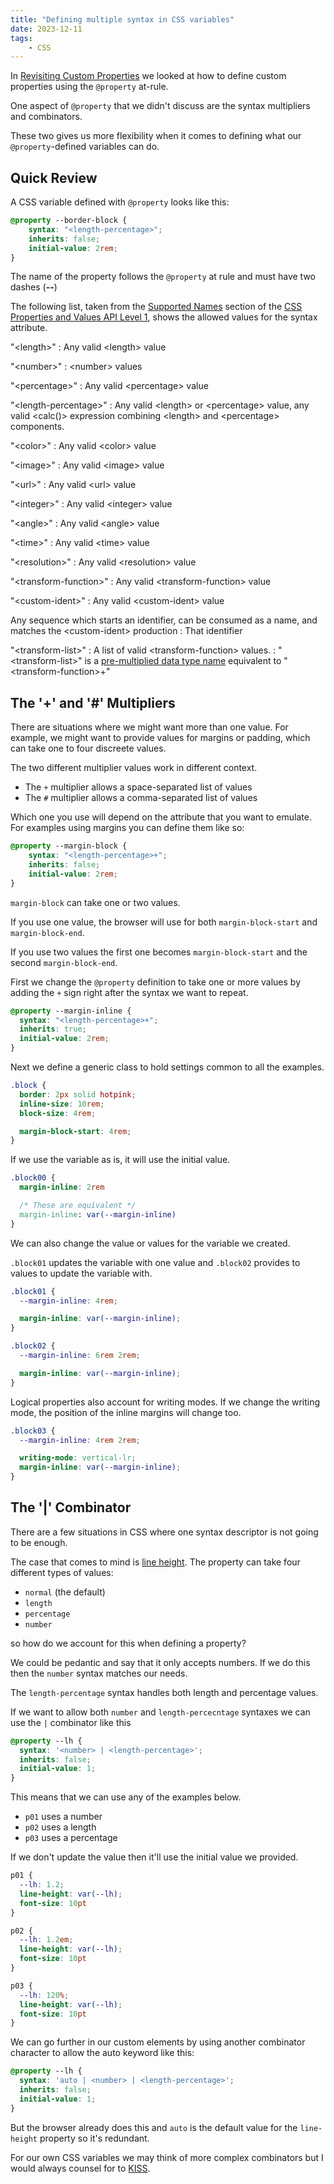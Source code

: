 ```yaml
---
title: "Defining multiple syntax in CSS variables"
date: 2023-12-11
tags:
	- CSS
---
```


In [Revisiting Custom Properties](https://publishing-project.rivendellweb.net/revisiting-css-custom-properties/) we looked at how to define custom properties using the `@property` at-rule.

One aspect of `@property` that we didn't discuss are the syntax multipliers and combinators.

These two gives us more flexibility when it comes to defining what our `@property`-defined variables can do.

## Quick Review

A CSS variable defined with `@property` looks like this:

```css
@property --border-block {
	syntax: "<length-percentage>";
	inherits: false;
	initial-value: 2rem;
}
```

The name of the property follows the `@property` at rule and must have two dashes (**--**)

The following list, taken from the [Supported Names](https://drafts.css-houdini.org/css-properties-values-api/#supported-names) section of the [CSS Properties and Values API Level 1](https://drafts.css-houdini.org/css-properties-values-api/), shows the allowed values for the syntax attribute.

"&lt;length&gt;"
: Any valid &lt;length&gt; value

"&lt;number&gt;"
: &lt;number&gt; values

"&lt;percentage&gt;"
: Any valid &lt;percentage&gt; value

"&lt;length-percentage&gt;"
: Any valid &lt;length&gt; or &lt;percentage&gt; value, any valid &lt;calc()&gt; expression combining &lt;length&gt; and &lt;percentage&gt; components.

"&lt;color&gt;"
: Any valid &lt;color&gt; value

"&lt;image&gt;"
: Any valid &lt;image&gt; value

"&lt;url&gt;"
: Any valid &lt;url&gt; value

"&lt;integer&gt;"
: Any valid &lt;integer&gt; value

"&lt;angle&gt;"
: Any valid &lt;angle&gt; value

"&lt;time&gt;"
: Any valid &lt;time&gt; value

"&lt;resolution&gt;"
: Any valid &lt;resolution&gt; value

"&lt;transform-function&gt;"
: Any valid &lt;transform-function&gt; value

"&lt;custom-ident&gt;"
: Any valid &lt;custom-ident&gt; value

Any sequence which starts an identifier, can be consumed as a name, and matches the &lt;custom-ident&gt; production
: That identifier

"&lt;transform-list&gt;"
: A list of valid &lt;transform-function&gt; values.
: "&lt;transform-list&gt;" is a [pre-multiplied data type name](https://drafts.css-houdini.org/css-properties-values-api/#pre-multiplied-data-type-name) equivalent to "&lt;transform-function&gt;+"

## The '+' and '#' Multipliers

There are situations where we might want more than one value. For example, we might want to provide values for margins or padding, which can take one to four discreete values.

The two different multiplier values work in different context.

* The `+` multiplier allows a space-separated list of values
* The `#` multiplier allows a comma-separated list of values

Which one you use will depend on the attribute that you want to emulate. For examples using margins you can define them like so:

```css
@property --margin-block {
	syntax: "<length-percentage>+";
	inherits: false;
	initial-value: 2rem;
}
```

`margin-block` can take one or two values.

If you use one value, the browser will use for both `margin-block-start` and `margin-block-end`.

If you use two values the first one becomes `margin-block-start` and the second `margin-block-end`.

First we change the `@property` definition to take one or more values by adding the `+` sign right after the syntax we want to repeat.

```css
@property --margin-inline {
  syntax: "<length-percentage>+";
  inherits: true;
  initial-value: 2rem;
}
```

Next we define a generic class to hold settings common to all the examples.

```css
.block {
  border: 2px solid hotpink;
  inline-size: 10rem;
  block-size: 4rem;

  margin-block-start: 4rem;
}
```

If we use the variable as is, it will use the initial value.

```css
.block00 {
  margin-inline: 2rem

  /* These are equivalent */
  margin-inline: var(--margin-inline)
}
```

We can also change the value or values for the variable we created.

`.block01` updates the variable with one value and `.block02` provides to values to update the variable with.

```css
.block01 {
  --margin-inline: 4rem;

  margin-inline: var(--margin-inline);
}

.block02 {
  --margin-inline: 6rem 2rem;

  margin-inline: var(--margin-inline);
}
```

Logical properties also account for writing modes. If we change the writing mode, the position of the inline margins will change too.

```css
.block03 {
  --margin-inline: 4rem 2rem;

  writing-mode: vertical-lr;
  margin-inline: var(--margin-inline);
}
```

## The '|' Combinator

There are a few situations in CSS where one syntax descriptor is not going to be enough.

The case that comes to mind is [line height](https://drafts.csswg.org/css-inline/#line-height-property). The property can take four different types of values:

* `normal` (the default)
* `length`
* `percentage`
* `number`

so how do we account for this when defining a property?

We could be pedantic and say that it only accepts numbers. If we do this then the `number` syntax matches our needs.

The `length-percentage` syntax handles both length and percentage values.

If we want to allow both `number` and `length-percecntage` syntaxes we can use the `|` combinator like this

```css
@property --lh {
  syntax: '<number> | <length-percentage>';
  inherits: false;
  initial-value: 1;
}
```

This means that we can use any of the examples below.

* `p01` uses a number
* `p02` uses a length
* `p03` uses a percentage

If we don't update the value then it'll use the initial value we provided.

```css
p01 {
  --lh: 1.2;
  line-height: var(--lh);
  font-size: 10pt
}

p02 {
  --lh: 1.2em;
  line-height: var(--lh);
  font-size: 10pt
}

p03 {
  --lh: 120%;
  line-height: var(--lh);
  font-size: 10pt
}
```

We can go further in our custom elements by using another combinator character to allow the auto keyword like this:

```css
@property --lh {
  syntax: 'auto | <number> | <length-percentage>';
  inherits: false;
  initial-value: 1;
}
```

But the browser already does this and `auto` is the default value for the 	`line-height` property so it's redundant.

For our own CSS variables we may think of more complex combinators but I would always counsel for to [KISS](https://en.wikipedia.org/wiki/KISS_principle).
